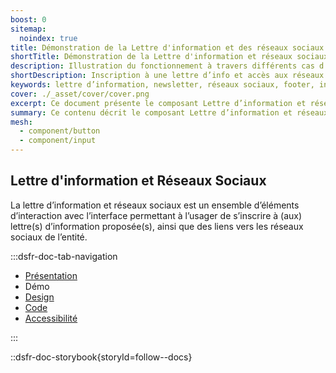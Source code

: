 ```yaml
---
boost: 0
sitemap:
  noindex: true
title: Démonstration de la Lettre d'information et des réseaux sociaux
shortTitle: Démonstration de la Lettre d'information et réseaux sociaux
description: Illustration du fonctionnement à travers différents cas d’usage et exemples interactifs du composant Lettre d'information et réseaux sociaux.
shortDescription: Inscription à une lettre d’info et accès aux réseaux sociaux.
keywords: lettre d’information, newsletter, réseaux sociaux, footer, interface, composant, design system, RGPD, accessibilité, usager
cover: ./_asset/cover/cover.png
excerpt: Ce document présente le composant Lettre d’information et réseaux sociaux, destiné à favoriser l’abonnement et la consultation des comptes sociaux, avec recommandations d’intégration et règles éditoriales.
summary: Ce contenu décrit le composant Lettre d’information et réseaux sociaux, conçu pour permettre aux usagers de s’abonner à une ou plusieurs lettres d’information et de consulter les réseaux sociaux de l’entité. Il précise les recommandations d’intégration, notamment sa position dans la page, et les consignes éditoriales telles que l’adaptation du message selon le contexte ou les mentions relatives à l’utilisation des données personnelles. Ce guide s’adresse aux équipes chargées de la conception éditoriale et technique des sites web publics.
mesh:
  - component/button
  - component/input
---
```


## Lettre d'information et Réseaux Sociaux

La lettre d’information et réseaux sociaux est un ensemble d’éléments d’interaction avec l’interface permettant à l’usager de s’inscrire à (aux) lettre(s) d’information proposée(s), ainsi que des liens vers les réseaux sociaux de l’entité.

:::dsfr-doc-tab-navigation

- [Présentation](../index.md)
- Démo
- [Design](../design/index.md)
- [Code](../code/index.md)
- [Accessibilité](../accessibility/index.md)

:::

::dsfr-doc-storybook{storyId=follow--docs}
